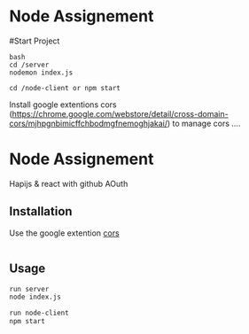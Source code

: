 # Node Assignement

#Start Project

```
bash
cd /server
nodemon index.js

```

```
cd /node-client or npm start
```

Install google extentions cors (https://chrome.google.com/webstore/detail/cross-domain-cors/mjhpgnbimicffchbodmgfnemoghjakai/) to manage cors ....

# Node Assignement

Hapijs & react with github AOuth

## Installation

Use the google extention [cors](https://chrome.google.com/webstore/detail/cross-domain-cors/mjhpgnbimicffchbodmgfnemoghjakai/)

```bash

```

## Usage

```bash
run server
node index.js
```

```bash
run node-client
npm start
```
